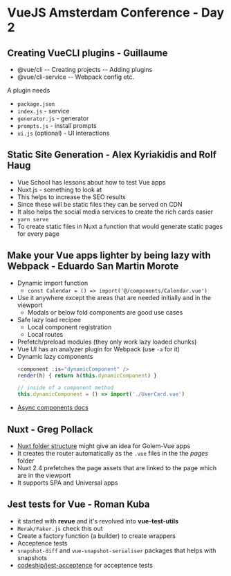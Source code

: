 # VueJS Amsterdam Conference - Day 2

## Creating VueCLI plugins - Guillaume

- @vue/cli
-- Creating projects 
-- Adding plugins
- @vue/cli-service
-- Webpack config etc.

A plugin needs
- `package.json`
- `index.js` - service
- `generator.js` - generator
- `prompts.js` - install prompts
- `ui.js` (optional) - UI interactions

## Static Site Generation - Alex Kyriakidis and Rolf Haug
- Vue School has lessons about how to test Vue apps
- Nuxt.js - something to look at
- This helps to increase the SEO results
- Since these will be static files they can be served on CDN
- It also helps the social media services to create the rich cards easier
- `yarn serve`
- To create static files in Nuxt a function that would generate static pages for every page

## Make your Vue apps lighter by being lazy with Webpack - Eduardo San Martin Morote
- Dynamic import function
  - `const Calendar = () => import('@/components/Calendar.vue')`
- Use it anywhere except the areas that are needed initially and in the viewport
  - Modals or below fold components are good use cases
- Safe lazy load recipee
  - Local component registration
  - Local routes
- Prefetch/preload modules (they only work lazy loaded chunks)
- Vue UI has an analyzer plugin for Webpack (use `-a` for it)
- Dynamic lazy components
  ```js
  <component :is="dynamicComponent" />
  render(h) { return h(this.dynamicComponent) }

  // inside of a component method
  this.dynamicComponent = () => import('./UserCard.vue')
  ```
- [Async components docs](https://vuejs.org/v2/guide/components-dynamic-async.html)

## Nuxt - Greg Pollack
- [Nuxt folder structure](https://nuxtjs.org/guide/directory-structure/) might give an idea for Golem-Vue apps
- It creates the router automatically as the `.vue` files in the the *pages* folder
- Nuxt 2.4 prefetches the page assets that are linked to the page which are in the viewport
- It supports SPA and Universal apps

## Jest tests for Vue - Roman Kuba
- it started with **revue** and it's revolved into **vue-test-utils**
- `Merak/Faker.js` check this out
- Create a factory function (a builder) to create wrappers
- Acceptence tests
- `snapshot-diff` and `vue-snapshot-serialiser` packages that helps with snapshots
- [codeship/jest-acceptence](https://github.com/codeship/jest-acceptance) for acceptence tests